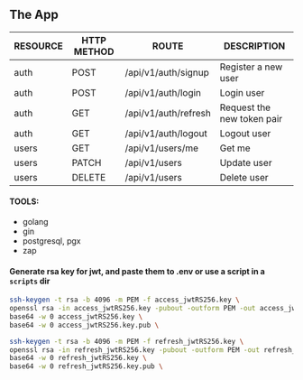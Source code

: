 ## The App

| RESOURCE | HTTP METHOD | ROUTE                | DESCRIPTION                |
| -------- | ----------- | -------------------- | -------------------------- |
| auth     | POST        | /api/v1/auth/signup  | Register a new user        |
| auth     | POST        | /api/v1/auth/login   | Login user                 |
| auth     | GET         | /api/v1/auth/refresh | Request the new token pair |
| auth     | GET         | /api/v1/auth/logout  | Logout user                |
| users    | GET         | /api/v1/users/me     | Get me                     |
| users    | PATCH       | /api/v1/users        | Update user                |
| users    | DELETE      | /api/v1/users        | Delete user                |

#### TOOLS:

- golang
- gin
- postgresql, pgx
- zap

#### Generate rsa key for jwt, and paste them to .env or use a script in a `scripts` dir

```sh
ssh-keygen -t rsa -b 4096 -m PEM -f access_jwtRS256.key \
openssl rsa -in access_jwtRS256.key -pubout -outform PEM -out access_jwtRS256.key.pub \
base64 -w 0 access_jwtRS256.key \
base64 -w 0 access_jwtRS256.key.pub \
```

```sh
ssh-keygen -t rsa -b 4096 -m PEM -f refresh_jwtRS256.key \
openssl rsa -in refresh_jwtRS256.key -pubout -outform PEM -out refresh_jwtRS256.key.pub \
base64 -w 0 refresh_jwtRS256.key \
base64 -w 0 refresh_jwtRS256.key.pub \
```
